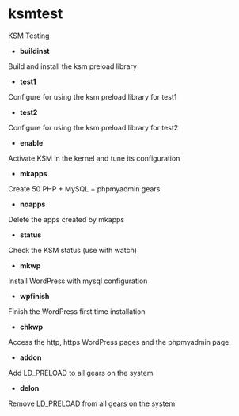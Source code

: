 ksmtest
=======

KSM Testing

* __buildinst__

Build and install the ksm preload library

* __test1__

Configure for using the ksm preload library for test1

* __test2__

Configure for using the ksm preload library for test2

* __enable__

Activate KSM in the kernel and tune its configuration

* __mkapps__

Create 50 PHP + MySQL + phpmyadmin gears

* __noapps__

Delete the apps created by mkapps

* __status__

Check the KSM status (use with watch)

* __mkwp__

Install WordPress with mysql configuration

* __wpfinish__

Finish the WordPress first time installation 

* __chkwp__

Access the http, https WordPress pages and the phpmyadmin page.

* __addon__

Add LD_PRELOAD to all gears on the system

* __delon__

Remove LD_PRELOAD from all gears on the system
